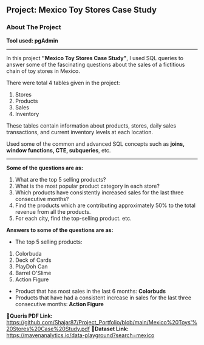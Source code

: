 ## Project: Mexico Toy Stores Case Study
### About The Project
**Tool used: pgAdmin**

---
In this project **"Mexico Toy Stores Case Study"**, I used SQL queries to answer some of the fascinating questions about the sales of a fictitious chain of toy stores in Mexico.

There were total 4 tables given in the project:

1. Stores
2. Products
3. Sales
4. Inventory

These tables contain information about products, stores, daily sales transactions, and current inventory levels at each location.

Used some of the common and advanced SQL concepts such as **joins, window functions, CTE, subqueries**, etc.


---
**Some of the questions are as:**

1.	What are the top 5 selling products?
2.	What is the most popular product category in each store?
3.	Which products have consistently increased sales for the last three consecutive months?
4.	Find the products which are contributing approximately 50% to the total revenue from all the products.
5.	For each city, find the top-selling product.
etc.

**Answers to some of the questions are as:**
- The top 5 selling products:
1. Colorbuda
2. Deck of Cards
3. PlayDoh Can
4. Barrel O'Slime
5. Action Figure
- Product that has most sales in the last 6 months:  **Colorbuds**
- Products that have had a consistent increase in sales for the last three consecutive months: **Action Figure**
  

**🔗Queris PDF Link:** https://github.com/Shajar87/Project_Portfolio/blob/main/Mexico%20Toys'%20Stores%20Case%20Study.pdf
**🔗Dataset Link:** https://mavenanalytics.io/data-playground?search=mexico
